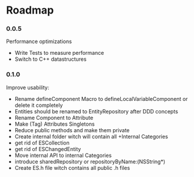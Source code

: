 Roadmap
====

### 0.0.5

Performance optimizations

- Write Tests to measure performance
- Switch to C++ datastructures

### 0.1.0

Improve usability:
- Rename defineComponent Macro to defineLocalVariableComponent or delete it completely
- Entities should be renamed to EntityRepository after DDD concepts
- Rename Component to Attribute
- Make (Tag) Attributes Singletons
- Reduce public methods and make them private
- Create internal folder witch will contain all +Internal Categories
- get rid of ESCollection
- get rid of ESChangedEntity
- Move internal API to internal Categories
- introduce sharedRepository or repositoryByName:(NSString*)
- Create ES.h file witch contains all public .h files
